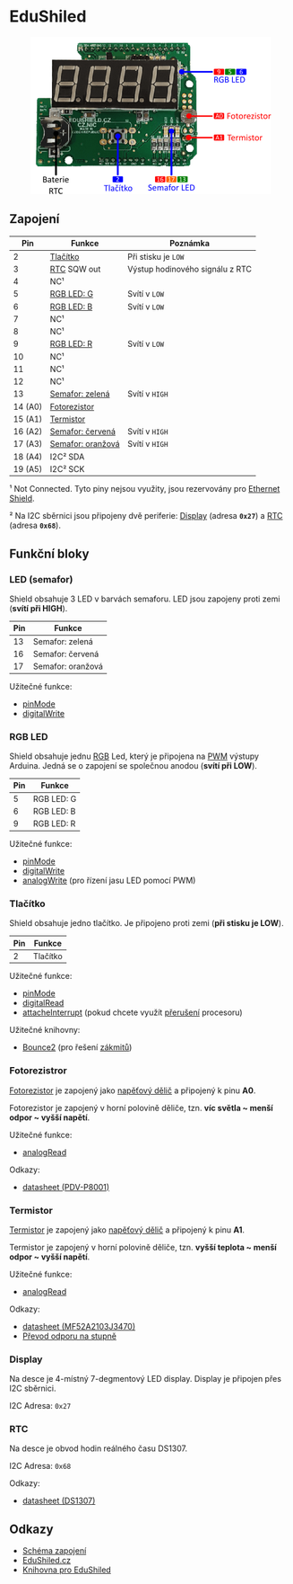 # EduShiled

<p align="center">
<img src="https://raw.githubusercontent.com/bastlirna/arduino-akademie/master/doc/edushiled.png" alt="EduShield">
</p>

## Zapojení

| Pin     | Funkce  | Poznámka |
| ------- | ---- | ---- |
| 2       | [Tlačítko](#tlačítko) | Při stisku je `LOW` |
| 3       | [RTC](#rtc) SQW out | Výstup hodinového signálu z RTC |
| 4       | NC¹ |  |
| 5       | [RGB LED: G](#rgb-led) | Svítí v `LOW` |
| 6       | [RGB LED: B](#rgb-led) | Svítí v `LOW` |
| 7       | NC¹ |  |
| 8       | NC¹ |  |
| 9       | [RGB LED: R](#rgb-led) | Svítí v `LOW` |
| 10      | NC¹ |  |
| 11      | NC¹ |  |
| 12      | NC¹ |  |
| 13      | [Semafor: zelená](#led-semafor) | Svítí v `HIGH` |
| 14 (A0) | [Fotorezistor](#fotorezistror) |  |
| 15 (A1) | [Termistor](#termistor) |  |
| 16 (A2) | [Semafor: červená](#led-semafor) | Svítí v `HIGH` |
| 17 (A3) | [Semafor: oranžová](#led-semafor) | Svítí v `HIGH` |
| 18 (A4) | I2C² SDA |  |
| 19 (A5) | I2C² SCK |  |

¹ Not Connected. Tyto piny nejsou využity, jsou rezervovány pro [Ethernet Shield](https://www.arduino.cc/en/Main/ArduinoEthernetShieldV1).

² Na I2C sběrnici jsou připojeny dvě periferie: [Display](#display) (adresa **`0x27`**) a [RTC](#rtc) (adresa **`0x68`**).

## Funkční bloky

### LED (semafor)

Shield obsahuje 3 LED v barvách semaforu. LED jsou zapojeny proti zemi (**svítí při HIGH**).

| Pin | Funkce   |
| --- | --- |
| 13 | Semafor: zelená |
| 16 | Semafor: červená |
| 17 | Semafor: oranžová |

Užitečné funkce:
- [pinMode](https://www.arduino.cc/en/Reference/PinMode)
- [digitalWrite](https://www.arduino.cc/en/Reference/DigitalWrite)

### RGB LED 

Shield obsahuje jednu [RGB](https://en.wikipedia.org/wiki/RGB_color_model) Led, který je připojena na [PWM](https://en.wikipedia.org/wiki/Pulse-width_modulation) výstupy Arduina. Jedná se o zapojení se společnou anodou (**svítí při LOW**). 

| Pin | Funkce   |
| --- | --- |
| 5   | RGB LED: G |
| 6   | RGB LED: B |
| 9   | RGB LED: R |

Užitečné funkce:
- [pinMode](https://www.arduino.cc/en/Reference/PinMode)
- [digitalWrite](https://www.arduino.cc/en/Reference/DigitalWrite)
- [analogWrite](https://www.arduino.cc/en/Reference/AnalogWrite) (pro řízení jasu LED pomocí PWM)

### Tlačítko

Shield obsahuje jedno tlačítko. Je připojeno proti zemi (**při stisku je LOW**). 

| Pin | Funkce   |
| --- | --- |
| 2   | Tlačítko |

Užitečné funkce:
- [pinMode](https://www.arduino.cc/en/Reference/PinMode)
- [digitalRead](https://www.arduino.cc/en/Reference/DigitalRead)
- [attacheInterrupt](https://www.arduino.cc/en/Reference/AttachInterrupt) (pokud chcete využít [přerušení](https://en.wikipedia.org/wiki/Interrupt) procesoru)

Užitečné knihovny:
- [Bounce2](https://github.com/thomasfredericks/Bounce2) (pro řešení [zákmitů](https://en.wikipedia.org/wiki/Switch#Contact_bounce))

### Fotorezistror

[Fotorezistor](https://cs.wikipedia.org/wiki/Fotorezistor) je zapojený jako [napěťový dělič](https://cs.wikipedia.org/wiki/D%C4%9Bli%C4%8D_nap%C4%9Bt%C3%AD) a připojený k pinu **A0**. 

Fotorezistor je zapojený v horní polovině děliče, tzn. **víc světla ~ menší odpor ~ vyšší napětí**.

Užitečné funkce:
- [analogRead](https://www.arduino.cc/en/Reference/AnalogRead)

Odkazy:
- [datasheet (PDV-P8001)](https://github.com/bastlirna/arduino-akademie/raw/master/doc/datasheets/PDV-P8001.pdf)

### Termistor

[Termistor](https://cs.wikipedia.org/wiki/Termistor) je zapojený jako [napěťový dělič](https://cs.wikipedia.org/wiki/D%C4%9Bli%C4%8D_nap%C4%9Bt%C3%AD) a připojený k pinu **A1**. 

Termistor je zapojený v horní polovině děliče, tzn. **vyšší teplota ~ menší odpor ~ vyšší napětí**.

Užitečné funkce:
- [analogRead](https://www.arduino.cc/en/Reference/AnalogRead)

Odkazy:
- [datasheet (MF52A2103J3470)](https://github.com/bastlirna/arduino-akademie/raw/master/doc/datasheets/cantherm_mf52_1.pdf)
- [Převod odporu na stupně](http://www.cantherm.com/index.php/rt-characteristics)

### Display

Na desce je 4-místný 7-degmentový LED display. Display je připojen přes I2C sběrnici.

I2C Adresa: `0x27`

### RTC

Na desce je obvod hodin reálného času DS1307.

I2C Adresa: `0x68`

Odkazy:
- [datasheet (DS1307)](https://github.com/bastlirna/arduino-akademie/raw/master/doc/datasheets/DS1307.pdf)


## Odkazy

- [Schéma zapojení](https://github.com/bastlirna/arduino-akademie/raw/master/doc/EduShield_Schematic.pdf)
- [EduShiled.cz](https://www.edushield.cz/cs/)
- [Knihovna pro EduShiled](https://github.com/maly/edushield)